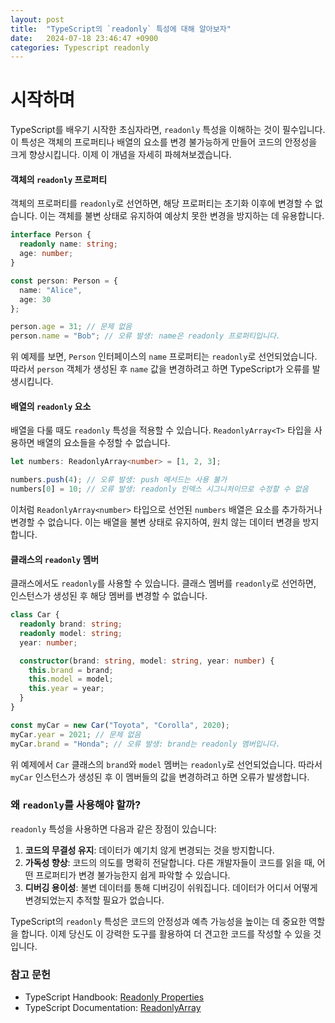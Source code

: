 ```yaml
---
layout: post
title:  "TypeScript의 `readonly` 특성에 대해 알아보자"
date:   2024-07-18 23:46:47 +0900
categories: Typescript readonly
---
```


# 시작하며

TypeScript를 배우기 시작한 초심자라면, `readonly` 특성을 이해하는 것이 필수입니다. 이 특성은 객체의 프로퍼티나 배열의 요소를 변경 불가능하게 만들어 코드의 안정성을 크게 향상시킵니다. 이제 이 개념을 자세히 파헤쳐보겠습니다.

#### 객체의 `readonly` 프로퍼티

객체의 프로퍼티를 `readonly`로 선언하면, 해당 프로퍼티는 초기화 이후에 변경할 수 없습니다. 이는 객체를 불변 상태로 유지하여 예상치 못한 변경을 방지하는 데 유용합니다.

```typescript
interface Person {
  readonly name: string;
  age: number;
}

const person: Person = {
  name: "Alice",
  age: 30
};

person.age = 31; // 문제 없음
person.name = "Bob"; // 오류 발생: name은 readonly 프로퍼티입니다.
```

위 예제를 보면, `Person` 인터페이스의 `name` 프로퍼티는 `readonly`로 선언되었습니다. 따라서 `person` 객체가 생성된 후 `name` 값을 변경하려고 하면 TypeScript가 오류를 발생시킵니다.

#### 배열의 `readonly` 요소

배열을 다룰 때도 `readonly` 특성을 적용할 수 있습니다. `ReadonlyArray<T>` 타입을 사용하면 배열의 요소들을 수정할 수 없습니다.

```typescript
let numbers: ReadonlyArray<number> = [1, 2, 3];

numbers.push(4); // 오류 발생: push 메서드는 사용 불가
numbers[0] = 10; // 오류 발생: readonly 인덱스 시그니처이므로 수정할 수 없음
```

이처럼 `ReadonlyArray<number>` 타입으로 선언된 `numbers` 배열은 요소를 추가하거나 변경할 수 없습니다. 이는 배열을 불변 상태로 유지하여, 원치 않는 데이터 변경을 방지합니다.

#### 클래스의 `readonly` 멤버

클래스에서도 `readonly`를 사용할 수 있습니다. 클래스 멤버를 `readonly`로 선언하면, 인스턴스가 생성된 후 해당 멤버를 변경할 수 없습니다.

```typescript
class Car {
  readonly brand: string;
  readonly model: string;
  year: number;

  constructor(brand: string, model: string, year: number) {
    this.brand = brand;
    this.model = model;
    this.year = year;
  }
}

const myCar = new Car("Toyota", "Corolla", 2020);
myCar.year = 2021; // 문제 없음
myCar.brand = "Honda"; // 오류 발생: brand는 readonly 멤버입니다.
```

위 예제에서 `Car` 클래스의 `brand`와 `model` 멤버는 `readonly`로 선언되었습니다. 따라서 `myCar` 인스턴스가 생성된 후 이 멤버들의 값을 변경하려고 하면 오류가 발생합니다.

### 왜 `readonly`를 사용해야 할까?

`readonly` 특성을 사용하면 다음과 같은 장점이 있습니다:

1. **코드의 무결성 유지**: 데이터가 예기치 않게 변경되는 것을 방지합니다.
2. **가독성 향상**: 코드의 의도를 명확히 전달합니다. 다른 개발자들이 코드를 읽을 때, 어떤 프로퍼티가 변경 불가능한지 쉽게 파악할 수 있습니다.
3. **디버깅 용이성**: 불변 데이터를 통해 디버깅이 쉬워집니다. 데이터가 어디서 어떻게 변경되었는지 추적할 필요가 없습니다.

TypeScript의 `readonly` 특성은 코드의 안정성과 예측 가능성을 높이는 데 중요한 역할을 합니다. 이제 당신도 이 강력한 도구를 활용하여 더 견고한 코드를 작성할 수 있을 것입니다.

### 참고 문헌

- TypeScript Handbook: [Readonly Properties](https://www.typescriptlang.org/docs/handbook/2/objects.html)
- TypeScript Documentation: [ReadonlyArray](https://www.typescriptlang.org/docs/handbook/utility-types.html#readonlyarraytype)